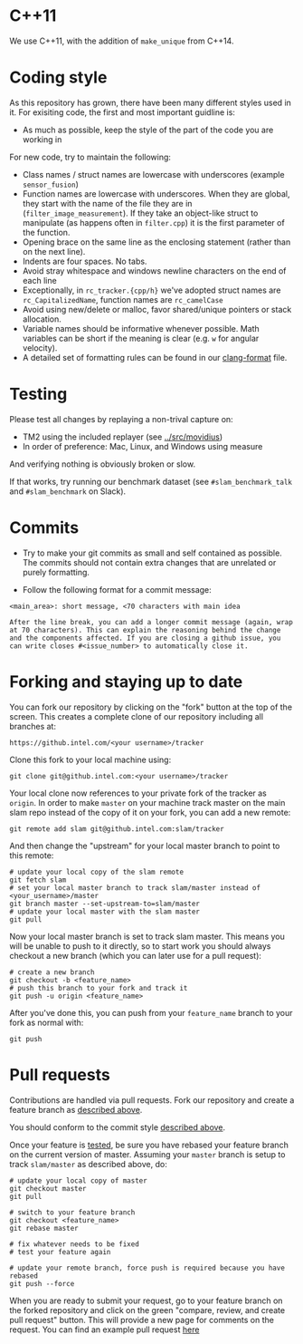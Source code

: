 # C++11

We use C++11, with the addition of `make_unique` from C++14.

# Coding style

As this repository has grown, there have been many different styles
used in it. For exisiting code, the first and most important guidline
is:

- As much as possible, keep the style of the part of the code you are
  working in

For new code, try to maintain the following:

- Class names / struct names are lowercase with underscores (example
  `sensor_fusion`)
- Function names are lowercase with underscores. When they are global,
  they start with the name of the file they are in
  (`filter_image_measurement`). If they take an object-like struct to
  manipulate (as happens often in `filter.cpp`) it is the first
  parameter of the function.
- Opening brace on the same line as the enclosing statement (rather
  than on the next line).
- Indents are four spaces. No tabs.
- Avoid stray whitespace and windows newline characters on the end of
  each line
- Exceptionally, in `rc_tracker.{cpp/h}` we've adopted struct names
  are `rc_CapitalizedName`, function names are `rc_camelCase`
- Avoid using new/delete or malloc, favor shared/unique pointers or
  stack allocation.
- Variable names should be informative whenever possible. Math
  variables can be short if the meaning is clear (e.g. `w` for angular
  velocity).
- A detailed set of formatting rules can be found in our
  [clang-format](../.clang-format) file.

<a name="testing"></a>
# Testing

Please test all changes by replaying a non-trival capture on:

- TM2 using the included replayer (see
  [../src/movidius](src/movidius))
- In order of preference: Mac, Linux, and Windows using measure

And verifying nothing is obviously broken or slow.

If that works, try running our benchmark dataset (see
`#slam_benchmark_talk` and `#slam_benchmark` on Slack).

<a name="commits"></a>
# Commits

- Try to make your git commits as small and self contained as possible.
The commits should not contain extra changes that are unrelated or
purely formatting.

- Follow the following format for a commit message:

```
<main_area>: short message, <70 characters with main idea

After the line break, you can add a longer commit message (again, wrap
at 70 characters). This can explain the reasoning behind the change
and the components affected. If you are closing a github issue, you
can write closes #<issue_number> to automatically close it.
```

<a name="forking"></a>
# Forking and staying up to date

You can fork our repository by clicking on the "fork" button at the
top of the screen. This creates a complete clone of our repository
including all branches at:

```
https://github.intel.com/<your username>/tracker
```

Clone this fork to your local machine using:

```
git clone git@github.intel.com:<your username>/tracker
```

Your local clone now references to your private fork of the tracker
as `origin`. In order to make `master` on your machine track master on
the main slam repo instead of the copy of it on your fork, you
can add a new remote:

```
git remote add slam git@github.intel.com:slam/tracker
```

And then change the "upstream" for your local master branch to point
to this remote:

```
# update your local copy of the slam remote
git fetch slam
# set your local master branch to track slam/master instead of <your_username>/master
git branch master --set-upstream-to=slam/master
# update your local master with the slam master
git pull
```

Now your local master branch is set to track slam master. This
means you will be unable to push to it directly, so to start work you
should always checkout a new branch (which you can later use for a
pull request):

```
# create a new branch
git checkout -b <feature_name>
# push this branch to your fork and track it
git push -u origin <feature_name>
```

After you've done this, you can push from your `feature_name` branch
to your fork as normal with:

```
git push
```

# Pull requests

Contributions are handled via pull requests. Fork our repository
and create a feature branch as [described above](#forking).

You should conform to the commit style [described above](#commits).

Once your feature is [tested](#testing), be sure you have rebased your
feature branch on the current version of master. Assuming your
`master` branch is setup to track `slam/master` as described above,
do:

```
# update your local copy of master
git checkout master
git pull

# switch to your feature branch
git checkout <feature_name>
git rebase master

# fix whatever needs to be fixed
# test your feature again

# update your remote branch, force push is required because you have rebased
git push --force
```

When you are ready to submit your request, go to your feature branch
on the forked repository and click on the green "compare, review, and
create pull request" button. This will provide a new page for comments
on the request. You can find an example pull request
[here](https://github.intel.com/slam/tracker/pull/135)
